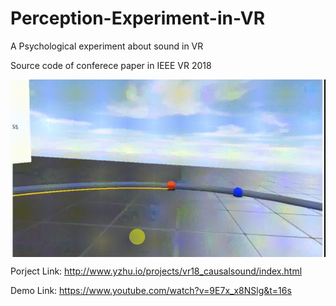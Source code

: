 
# Perception-Experiment-in-VR
A Psychological experiment about sound in VR

Source code of conferece paper in IEEE VR 2018

<img src="demo.gif" align="center"  />

<br />

Porject Link: http://www.yzhu.io/projects/vr18_causalsound/index.html

Demo Link: https://www.youtube.com/watch?v=9E7x_x8NSlg&t=16s
